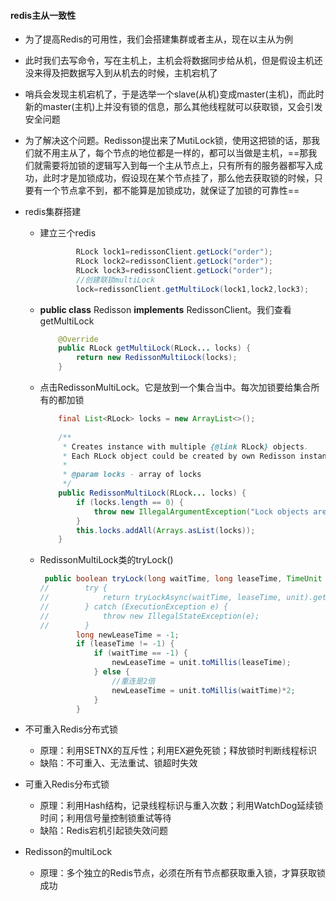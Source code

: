 #### redis主从一致性

* 为了提高Redis的可用性，我们会搭建集群或者主从，现在以主从为例

* 此时我们去写命令，写在主机上，主机会将数据同步给从机，但是假设主机还没来得及把数据写入到从机去的时候，主机宕机了

* 哨兵会发现主机宕机了，于是选举一个slave(从机)变成master(主机)，而此时新的master(主机)上并没有锁的信息，那么其他线程就可以获取锁，又会引发安全问题

* 为了解决这个问题。Redisson提出来了MutiLock锁，使用这把锁的话，那我们就不用主从了，每个节点的地位都是一样的，都可以当做是主机，==那我们就需要将加锁的逻辑写入到每一个主从节点上，只有所有的服务器都写入成功，此时才是加锁成功，假设现在某个节点挂了，那么他去获取锁的时候，只要有一个节点拿不到，都不能算是加锁成功，就保证了加锁的可靠性==

* redis集群搭建

  * 建立三个redis

    ```java
            RLock lock1=redissonClient.getLock("order");
            RLock lock2=redissonClient.getLock("order");
            RLock lock3=redissonClient.getLock("order");
            //创建联锁multiLock
            lock=redissonClient.getMultiLock(lock1,lock2,lock3);
    ```

  * **public class** Redisson **implements** RedissonClient。我们查看getMultiLock

    ```java
        @Override
        public RLock getMultiLock(RLock... locks) {
            return new RedissonMultiLock(locks);
        }
    ```

  * 点击RedissonMultiLock。它是放到一个集合当中。每次加锁要给集合所有的都加锁

    ```java
        final List<RLock> locks = new ArrayList<>();
        
        /**
         * Creates instance with multiple {@link RLock} objects.
         * Each RLock object could be created by own Redisson instance.
         *
         * @param locks - array of locks
         */
        public RedissonMultiLock(RLock... locks) {
            if (locks.length == 0) {
                throw new IllegalArgumentException("Lock objects are not defined");
            }
            this.locks.addAll(Arrays.asList(locks));
        }
    ```

  * RedissonMultiLock类的tryLock()

    ```java
     public boolean tryLock(long waitTime, long leaseTime, TimeUnit unit) throws InterruptedException {
    //        try {
    //            return tryLockAsync(waitTime, leaseTime, unit).get();
    //        } catch (ExecutionException e) {
    //            throw new IllegalStateException(e);
    //        }
            long newLeaseTime = -1;
            if (leaseTime != -1) {
                if (waitTime == -1) {
                    newLeaseTime = unit.toMillis(leaseTime);
                } else {
                    //重连是2倍
                    newLeaseTime = unit.toMillis(waitTime)*2;
                }
            }
    ```

    



* 不可重入Redis分布式锁
  - 原理：利用SETNX的互斥性；利用EX避免死锁；释放锁时判断线程标识
  - 缺陷：不可重入、无法重试、锁超时失效
* 可重入Redis分布式锁
  - 原理：利用Hash结构，记录线程标识与重入次数；利用WatchDog延续锁时间；利用信号量控制锁重试等待
  - 缺陷：Redis宕机引起锁失效问题
* Redisson的multiLock
  - 原理：多个独立的Redis节点，必须在所有节点都获取重入锁，才算获取锁成功